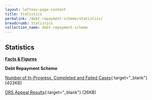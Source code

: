 ```yaml
---
layout: leftnav-page-content
title: Statistics
permalink: /debt-repayment-scheme/statistics/
breadcrumb: Statistics
collection_name: debt-repayment-scheme
---
```


Statistics
---

<u><b>Facts & Figures</b></u>

**Debt Repayment Scheme**

[Number of In-Progress, Completed and Failed Cases](/files/NumberofIn-ProgressCompletedandFailedCasesforDRSMay19.pdf/){:target="_blank"} (403KB)

[DRS Appeal Results](/files/DRSAppealResults.pdf/){:target="_blank"} (26KB)
